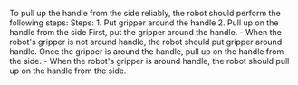 To pull up the handle from the side reliably, the robot should perform the following steps:
    Steps:  1. Put gripper around the handle  2. Pull up on the handle from the side
    First, put the gripper around the handle.
    - When the robot's gripper is not around handle, the robot should put gripper around handle.
    Once the gripper is around the handle, pull up on the handle from the side.
    - When the robot's gripper is around handle, the robot should pull up on the handle from the side.